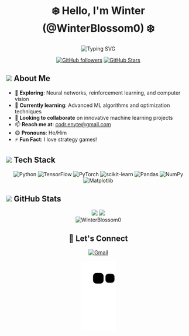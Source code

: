 <div align="center">
  
# ❄️ Hello, I'm Winter (@WinterBlossom0) ❄️

<img src="https://readme-typing-svg.herokuapp.com?font=Fira+Code&pause=1000&color=58A6FF&center=true&vCenter=true&width=435&lines=Machine+Learning+%2F+AI+Enthusiast;Algorithm+Explorer;Strategy+Game+Lover" alt="Typing SVG" />

</div>

<div align="center">
  
[![GitHub followers](https://img.shields.io/github/followers/WinterBlossom0?style=for-the-badge&logo=github&labelColor=1d1f21&color=2dba4e)](https://github.com/WinterBlossom0)
[![GitHub Stars](https://img.shields.io/github/stars/WinterBlossom0?style=for-the-badge&logo=github&labelColor=1d1f21&color=2dba4e)](https://github.com/WinterBlossom0?tab=repositories)

</div>

## <img src="https://media.giphy.com/media/VgCDAzcKvsR6OM0uWg/giphy.gif" width="50"> About Me

- 🧠 **Exploring**: Neural networks, reinforcement learning, and computer vision
- 🌱 **Currently learning**: Advanced ML algorithms and optimization techniques
- 🤝 **Looking to collaborate** on innovative machine learning projects
- 📫 **Reach me at**: codr.enyte@gmail.com
- 😄 **Pronouns**: He/Him
- ⚡ **Fun Fact**: I love strategy games!

## <img src="https://media.giphy.com/media/WUlplcMpOCEmTGBtBW/giphy.gif" width="40"> Tech Stack

<div align="center">
  
![Python](https://img.shields.io/badge/Python-3776AB?style=for-the-badge&logo=python&logoColor=white)
![TensorFlow](https://img.shields.io/badge/TensorFlow-FF6F00?style=for-the-badge&logo=tensorflow&logoColor=white)
![PyTorch](https://img.shields.io/badge/PyTorch-EE4C2C?style=for-the-badge&logo=pytorch&logoColor=white)
![scikit-learn](https://img.shields.io/badge/scikit--learn-%23F7931E.svg?style=for-the-badge&logo=scikit-learn&logoColor=white)
![Pandas](https://img.shields.io/badge/pandas-%23150458.svg?style=for-the-badge&logo=pandas&logoColor=white)
![NumPy](https://img.shields.io/badge/numpy-%23013243.svg?style=for-the-badge&logo=numpy&logoColor=white)
![Matplotlib](https://img.shields.io/badge/Matplotlib-%23ffffff.svg?style=for-the-badge&logo=Matplotlib&logoColor=black)

</div>

## <img src="https://media.giphy.com/media/iY8CRBdQXODJSCERIr/giphy.gif" width="35"> GitHub Stats

<div align="center">
  <img height="180em" src="https://github-readme-stats.vercel.app/api?username=WinterBlossom0&show_icons=true&theme=tokyonight&include_all_commits=true&count_private=true"/>
  <img height="180em" src="https://github-readme-stats.vercel.app/api/top-langs/?username=WinterBlossom0&layout=compact&langs_count=7&theme=tokyonight"/>
</div>

<div align="center">
  <img src="https://github-readme-streak-stats.herokuapp.com/?user=WinterBlossom0&theme=tokyonight" alt="WinterBlossom0" />
</div>

<div align="center">

## 🌟 Let's Connect

[![Gmail](https://img.shields.io/badge/Gmail-D14836?style=for-the-badge&logo=gmail&logoColor=white)](mailto:codr.enyte@gmail.com)

</div>

<!-- Snake animation -->
<div align="center">
  <img alt="Snake Animation" src="https://github.com/rafaballerini/rafaballerini/blob/output/github-contribution-grid-snake.svg"/>
</div>

<!--
Feel free to explore my repositories and don't hesitate to reach out if you want to collaborate!
-->
